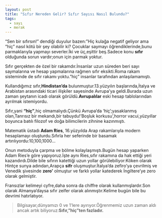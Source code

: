 ```yaml
---
layout: post
title: "Sıfır Nereden Gelir? Sıfır Sayısı Nasıl Bulundu?"
tags:
  - sayı
  - merak
---
```


“Sen bir sıfırsın!” dendiği duyulur bazen:”Hiç kulağa negatif geliyor ama “hiç” nasıl kötü bir şey olabilir ki? Çocuklar saymayı öğrendiklerinde,bunu parmaklarıyla yapmayı severler.İki ve üç,eşittir beş.Sadece konu **sıfır** olduğunda sorun vardır;onun için parmak yoktur.

Sıfır gerçekten de özel bir rakamdır.İnsanlar uzun süreden beri sayı saymalarına ve hesap yapmalarına rağmen sıfır eksikti.Roma rakam sisteminde de sıfır rakamı yoktu.”hiç” insanlar tarafından anlaşılamamıştı.

Kullandığımız sıfır,**Hindistan’da** bulunmuştur.13.yüzyılın başlarında,İtalya ve Arabistan arasındaki ticari ilişkiler sayesinde Avrupa’ya geldi.Burada uzun zaman şeytanın icadı olarak görüldü.**Avrupalılar** eski hesap tablolarından ayrılmak istemiyordu.

Sıfır,yani **“hiç”**,hiç olmamalıydı.Çünkü Avrupa’da ‘hiç’;yasaklanmış olan,Tanrısız bir mekandı,bir tabuydu!’Boşluk korkusu’,horror vacui,yüzyıllar boyunca batılı filozof ve doğa bilimcilerin zihnine kazınmıştı.

Matematik üstadı **Adam Ries**, 16.yüzyılda Arap rakamlarıyla modern hesaplamayı oluşturdu.Sıfırla her seferinde bir basamak artırılıyordu:10,100,1000…

Onun metoduyla çarpma ve bölme kolaylaşmıştı.Bugün hesap yaparken Adam Ries’e göre yapıyoruz.İşte aynı Ries,sıfır rakamına da hak ettiği yeri kazandırdı.Dilde bile sıfırın katettiği uzun yollar görülebiliyor:Köken olarak Hintçe sunya adından,Arapça **sifr** oluşmuştur.İtalya’da zefiro’ya çevrilmiş ve Venedik şivesinde **zero’** olmuştur ve farklı yollar katederek İngiltere’ye zero olarak gelmiştir.

Fransızlar kelimeyi cyfre,daha sonra da chiffre olarak kullanmışlardır.Son olarak Almanya’daysa
sıfır zeifer olarak alınmıştır.Kelime bugün bile bu devrimi hatırlatıyor.

> Bilgisayar,dünyamızı 0 ve 1’lere ayırıyor.Öğrenmemiz uzun zaman aldı ancak artık biliyoruz:**Sıfır,”hiç”ten fazladır.**